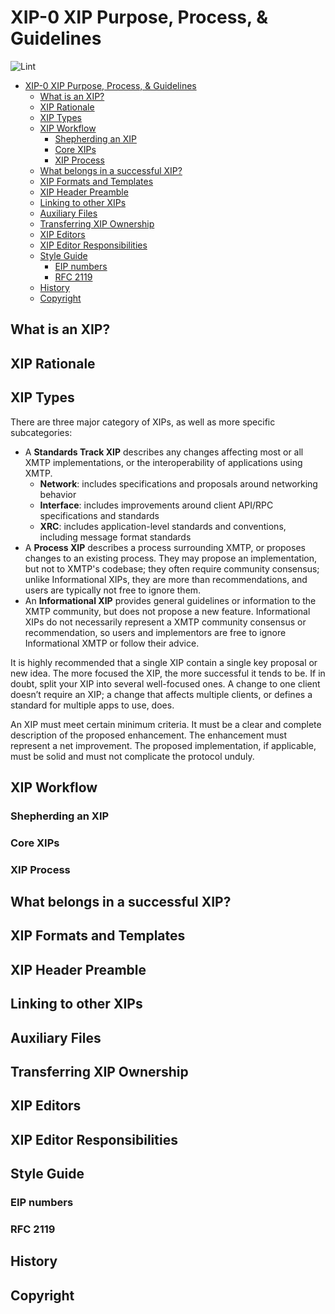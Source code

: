 # XIP-0 XIP Purpose, Process, & Guidelines

![Lint](https://github.com/xmtp/XIPs/actions/workflows/lint.yml/badge.svg)

- [XIP-0 XIP Purpose, Process, & Guidelines](#xip-0-xip-purpose-process--guidelines)
  - [What is an XIP?](#what-is-an-xip)
  - [XIP Rationale](#xip-rationale)
  - [XIP Types](#xip-types)
  - [XIP Workflow](#xip-workflow)
    - [Shepherding an XIP](#shepherding-an-xip)
    - [Core XIPs](#core-xips)
    - [XIP Process](#xip-process)
  - [What belongs in a successful XIP?](#what-belongs-in-a-successful-xip)
  - [XIP Formats and Templates](#xip-formats-and-templates)
  - [XIP Header Preamble](#xip-header-preamble)
  - [Linking to other XIPs](#linking-to-other-xips)
  - [Auxiliary Files](#auxiliary-files)
  - [Transferring XIP Ownership](#transferring-xip-ownership)
  - [XIP Editors](#xip-editors)
  - [XIP Editor Responsibilities](#xip-editor-responsibilities)
  - [Style Guide](#style-guide)
    - [EIP numbers](#eip-numbers)
    - [RFC 2119](#rfc-2119)
  - [History](#history)
  - [Copyright](#copyright)

## What is an XIP?

## XIP Rationale

## XIP Types

There are three major category of XIPs, as well as more specific subcategories:

* A **Standards Track XIP** describes any changes affecting most or all XMTP implementations, or the interoperability of applications using XMTP.
  * **Network**: includes specifications and proposals around networking behavior
  * **Interface**: includes improvements around client API/RPC specifications and standards
  * **XRC**: includes application-level standards and conventions, including message format standards
* A **Process XIP** describes a process surrounding XMTP, or proposes changes to an existing process. They may propose an implementation, but not to XMTP's codebase; they often require community consensus; unlike Informational XIPs, they are more than recommendations, and users are typically not free to ignore them.
* An **Informational XIP** provides general guidelines or information to the XMTP community, but does not propose a new feature. Informational XIPs do not necessarily represent a XMTP community consensus or recommendation, so users and implementors are free to ignore Informational XMTP or follow their advice.

It is highly recommended that a single XIP contain a single key proposal or new idea. The more focused the XIP, the more successful it tends to be. If in doubt, split your XIP into several well-focused ones. A change to one client doesn’t require an XIP; a change that affects multiple clients, or defines a standard for multiple apps to use, does.

An XIP must meet certain minimum criteria. It must be a clear and complete description of the proposed enhancement. The enhancement must represent a net improvement. The proposed implementation, if applicable, must be solid and must not complicate the protocol unduly.

## XIP Workflow

### Shepherding an XIP

### Core XIPs

### XIP Process

## What belongs in a successful XIP?

## XIP Formats and Templates

## XIP Header Preamble

## Linking to other XIPs

## Auxiliary Files

## Transferring XIP Ownership

## XIP Editors

## XIP Editor Responsibilities

## Style Guide

### EIP numbers

### RFC 2119

## History

## Copyright
